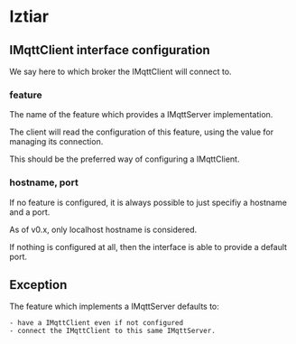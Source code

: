 # Iztiar

## IMqttClient interface configuration

We say here to which broker the IMqttClient will connect to.

### feature

The name of the feature which provides a IMqttServer implementation.

The client will read the configuration of this feature, using the value for managing its connection.

This should be the preferred way of configuring a IMqttClient.

### hostname, port

If no feature is configured, it is always possible to just specifiy a hostname and a port.

As of v0.x, only localhost hostname is considered.

If nothing is configured at all, then the interface is able to provide a default port.

## Exception

The feature which implements a IMqttServer defaults to:

    - have a IMqttClient even if not configured
    - connect the IMqttClient to this same IMqttServer.
